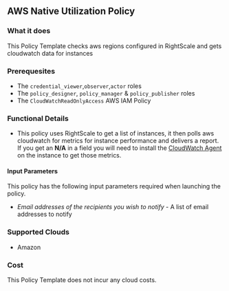 ## AWS Native Utilization Policy

### What it does

This Policy Template checks aws regions configured in RightScale and gets cloudwatch data for instances

### Prerequesites
- The `credential_viewer`,`observer`,`actor` roles
- The `policy_designer`, `policy_manager` & `policy_publisher` roles
- The `CloudWatchReadOnlyAccess` AWS IAM Policy

### Functional Details

- This policy uses RightScale to get a list of instances, it then polls aws cloudwatch for metrics for instance performance and delivers a report. If you get an **N/A** in a field you will need to install the [CloudWatch Agent](https://docs.aws.amazon.com/AmazonCloudWatch/latest/monitoring/Install-CloudWatch-Agent.html) on the instance to get those metrics. 

#### Input Parameters

This policy has the following input parameters required when launching the policy.

- *Email addresses of the recipients you wish to notify* - A list of email addresses to notify

### Supported Clouds

- Amazon

### Cost

This Policy Template does not incur any cloud costs.